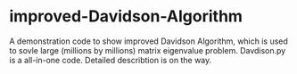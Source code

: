 # improved-Davidson-Algorithm
A demonstration code to show improved Davidson Algorithm, which is used to sovle large (millions by millions) matrix eigenvalue problem.
Davdison.py is a all-in-one code. 
Detailed describtion is on the way.
